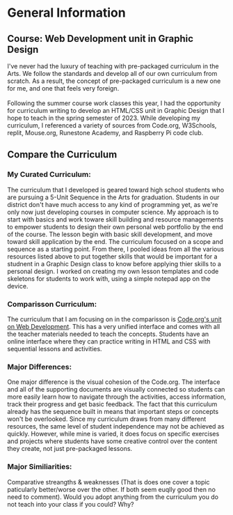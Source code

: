 # General Information
## Course: Web Development unit in Graphic Design
  I've never had the luxury of teaching with pre-packaged curriculum in the Arts.  We follow the standards and develop all of our own curriculum from scratch.  As a result, the concept of pre-packaged curriculum is a new one for me, and one that feels very foreign. 
<br>
<br>
  Following the summer course work classes this year, I had the opportunity for curriculum writing to develop an HTML/CSS unit in Graphic Design that I hope to teach in the spring semester of 2023.  While developing my curriculum, I referenced a variety of sources from Code.org, W3Schools, replit,  Mouse.org, Runestone Academy, and Raspberry Pi code club.

## Compare the Curriculum
### My Curated Curriculum:
  The curriculum that I developed is geared toward high school students who are pursuing a 5-Unit Sequence in the Arts for graduation.  Students in our district don't have much access to any kind of programming yet, as we're only now just developing courses in computer science.  My approach is to start with basics and work toware skill building and resource managements to empower students to design their own personal web portfolio by the end of the course.  The lesson begin with basic skill development, and move toward skill application by the end.  The curriculum focused on a scope and sequence as a starting point.  From there, I pooled ideas from all the various resources listed above to put together skills that would be important for a studnent in a Graphic Design class to know before applying thier skills to a personal design. I worked on creating my own lesson templates and code skeletons for students to work with, using a simple notepad app on the device.  
### Comparisson Curriculum:
  The curriculum that I am focusing on in the comparisson is [Code.org's unit on Web Development](https://studio.code.org/s/csd2-2022).  This has a very unified interface and comes with all the teacher materials needed to teach the concepts.  Students have an online interface where they can practice writing in HTML and CSS with sequential lessons and activities.  
  
### Major Differences:
  One major difference is the visual cohesion of the Code.org.  The interface and all of the supporting documents are visually connected so students can more easily learn how to navigate through the activities, access information, track their progress and get basic feedback.  The fact that this curriculum already has the sequence built in means that important steps or concepts won't be overlooked.  Since my curriculum draws from many different resources, the same level of student independence may not be achieved as quickly.  However, while mine is varied, it does focus on specific exercises and projects where students have some creative control over the content they create, not just pre-packaged lessons.  
  
### Major Similiarities:
Comparative streangths & weaknesses (That is does one cover a topic paticularly better/worse over the other. If both seem euqlly good then no need to comment).
Would you adopt anything from the curriculum you do not teach into your class if you could? Why?
